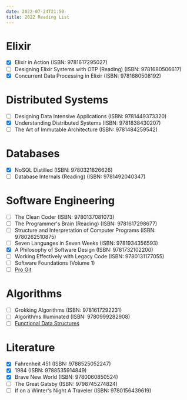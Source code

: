 ```yaml
---
date: 2022-07-24T21:50
title: 2022 Reading List
---
```


# Elixir
- [X] Elixir in Action (ISBN: 9781617295027)
- [ ] Designing Elixir Systems with OTP (Reading) (ISBN: 9781680506617)
- [X] Concurrent Data Processing in Elixir (ISBN: 9781680508192)

# Distributed Systems
- [ ] Designing Data Intensive Applications (ISBN: 9781449373320)
- [X] Understanding Distributed Systems (ISBN: 9781838430207)
- [ ] The Art of Immutable Architecture (ISBN: 9781484259542)

# Databases
- [X] NoSQL Distilled (ISBN: 9780321826626)
- [ ] Database Internals (Reading) (ISBN:  9781492040347)

# Software Engineering
- [ ] The Clean Coder (ISBN: 9780137081073)
- [ ] The Programmer's Brain (Reading) (ISBN: 9781617298677)
- [ ] Structure and Interpretation of Computer Programs (ISBN: 9780262510875)
- [ ] Seven Languages in Seven Weeks (ISBN: 9781934356593)
- [X] A Philosophy of Software Design (ISBN: 9781732102200)
- [ ] Working Effectively with Legacy Code (ISBN: 9780131177055)
- [ ] Software Foundations (Volume 1)
- [ ] [Pro Git](https://git-scm.com/book/en/v2)

# Algorithms
- [ ] Grokking Algorithms (ISBN: 9781617292231)
- [ ] Algorithms Illuminated (ISBN: 9780999282908)
- [ ] [Functional Data Structures](https://cs.uwaterloo.ca/~plragde/flaneries/FDS)

# Literature
- [X] Fahrenheit 451 (ISBN: 9788525052247)
- [X] 1984 (ISBN: 9788535914849)
- [X] Brave New World (ISBN: 9780060850524)
- [ ] The Great Gatsby (ISBN: 9798745274824)
- [ ] If on a Winter's Night A Traveler (ISBN: 9780156439619)
